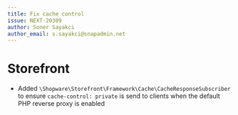 ```yaml
---
title: Fix cache control
issue: NEXT-20309
author: Soner Sayakci
author_email: s.sayakci@snapadmin.net
---
```


# Storefront
* Added `\Shopware\Storefront\Framework\Cache\CacheResponseSubscriber` to ensure `cache-control: private` is send to clients when the default PHP reverse proxy is enabled

